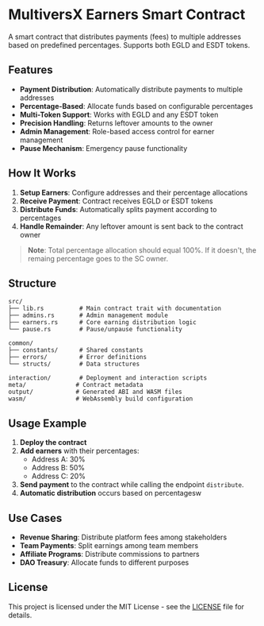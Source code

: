 # MultiversX Earners Smart Contract

A smart contract that distributes payments (fees) to multiple addresses based on predefined percentages. Supports both EGLD and ESDT tokens.

## Features

- **Payment Distribution**: Automatically distribute payments to multiple addresses
- **Percentage-Based**: Allocate funds based on configurable percentages
- **Multi-Token Support**: Works with EGLD and any ESDT token
- **Precision Handling**: Returns leftover amounts to the owner
- **Admin Management**: Role-based access control for earner management
- **Pause Mechanism**: Emergency pause functionality

## How It Works

1. **Setup Earners**: Configure addresses and their percentage allocations
2. **Receive Payment**: Contract receives EGLD or ESDT tokens
3. **Distribute Funds**: Automatically splits payment according to percentages
4. **Handle Remainder**: Any leftover amount is sent back to the contract owner

> **Note**: Total percentage allocation should equal 100%. If it doesn't, the remaing percentage goes to the SC owner.

## Structure

```
src/
├── lib.rs          # Main contract trait with documentation
├── admins.rs       # Admin management module
├── earners.rs      # Core earning distribution logic
└── pause.rs        # Pause/unpause functionality

common/
├── constants/      # Shared constants
├── errors/         # Error definitions
└── structs/        # Data structures

interaction/        # Deployment and interaction scripts
meta/              # Contract metadata
output/            # Generated ABI and WASM files
wasm/              # WebAssembly build configuration
```

## Usage Example

1. **Deploy the contract**
2. **Add earners** with their percentages:
   - Address A: 30%
   - Address B: 50%
   - Address C: 20%
3. **Send payment** to the contract while calling the endpoint `distribute`.
4. **Automatic distribution** occurs based on percentagesw 

## Use Cases

- **Revenue Sharing**: Distribute platform fees among stakeholders
- **Team Payments**: Split earnings among team members
- **Affiliate Programs**: Distribute commissions to partners
- **DAO Treasury**: Allocate funds to different purposes

## License

This project is licensed under the MIT License - see the [LICENSE](LICENSE) file for details.
